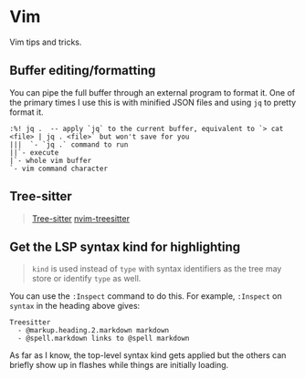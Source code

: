 # Vim

Vim tips and tricks.

## Buffer editing/formatting

You can pipe the full buffer through an external program to format it. One of
the primary times I use this is with minified JSON files and using `jq` to
pretty format it.

```
:%! jq .  -- apply `jq` to the current buffer, equivalent to `> cat <file> | jq . <file>` but won't save for you
|||  `- `jq .` command to run
||`- execute
|`- whole vim buffer
`- vim command character
```

## Tree-sitter

> [Tree-sitter](https://tree-sitter.github.io/tree-sitter/)
> [nvim-treesitter](https://github.com/nvim-treesitter/nvim-treesitter)

## Get the LSP syntax kind for highlighting

> `kind` is used instead of `type` with syntax identifiers as the tree
> may store or identify `type` as well.

You can use the `:Inspect` command to do this. For example, `:Inspect` on
`syntax` in the heading above gives:

```
Treesitter
  - @markup.heading.2.markdown markdown
  - @spell.markdown links to @spell markdown
```

As far as I know, the top-level syntax kind gets applied but the others can
briefly show up in flashes while things are initially loading.
